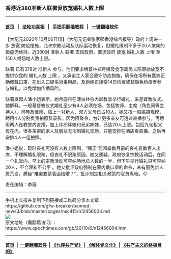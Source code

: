 ### 香港近380准新人联署促放宽婚礼人数上限
------------------------

#### [首页](https://github.com/gfw-breaker/banned-news3/blob/master/README.md) &nbsp;&nbsp;|&nbsp;&nbsp; [法轮功真相](https://github.com/begood0513/basic/blob/master/README.md)  &nbsp;&nbsp;|&nbsp;&nbsp; [手把手翻墙教程](https://github.com/gfw-breaker/guides/wiki)  &nbsp;&nbsp;|&nbsp;&nbsp; [一键翻墙软件](https://github.com/gfw-breaker/nogfw/blob/master/README.md)  



<div><p>
 【大纪元2020年10月06日讯】（大纪元记者张家熙香港综合报导）政府上周进一步
 <ok href="https://www.epochtimes.com/gb/tag/%E6%94%BE%E5%AE%BD.html">
  放宽
 </ok>
 防疫措施，允许宗教活动及队际运动恢复，但婚礼限制不多于20人聚集的措施仍维持。近380对
 <ok href="https://www.epochtimes.com/gb/tag/%E5%87%86%E6%96%B0%E4%BA%BA.html">
  准新人
 </ok>
 <ok href="https://www.epochtimes.com/gb/tag/%E8%81%94%E7%BD%B2.html">
  联署
 </ok>
 去信政府，要求政府
 <ok href="https://www.epochtimes.com/gb/tag/%E6%94%BE%E5%AE%BD.html">
  放宽
 </ok>
 <ok href="https://www.epochtimes.com/gb/tag/%E5%A9%9A%E7%A4%BC%E4%BA%BA%E6%95%B0.html">
  婚礼人数
 </ok>
 <ok href="https://www.epochtimes.com/gb/tag/%E4%B8%8A%E9%99%90.html">
  上限
 </ok>
 至150人或场地人数上限。
</p>
<p>
 <ok href="https://www.epochtimes.com/gb/tag/%E8%81%94%E7%BD%B2.html">
  联署
 </ok>
 已有378对
 <ok href="https://www.epochtimes.com/gb/tag/%E5%87%86%E6%96%B0%E4%BA%BA.html">
  准新人
 </ok>
 参与，他们要求特首林郑月娥及食卫局局长陈肇始放宽不提供饮食的
 <ok href="https://www.epochtimes.com/gb/tag/%E5%A9%9A%E7%A4%BC%E4%BA%BA%E6%95%B0.html">
  婚礼人数
 </ok>
 <ok href="https://www.epochtimes.com/gb/tag/%E4%B8%8A%E9%99%90.html">
  上限
 </ok>
 。又承诺主人家会遵守防疫措施，确保在场所有嘉宾正确佩戴口罩、在出入口提供消毒用品，及拒绝正接受14日检疫或获豁免检疫者参与婚礼，以免增加传播风险。
</p>
<p>
 联署发起人潘小姐表示，她月底将在薄扶林伯大尼教堂举行婚礼，采基督教仪式。她解释，一般基督教仪式婚礼至少有4人必须在场，包括牧师、主席（角色同等主持人）、司琴及律师，加上一对新人、双方父母已占10人。她又按一般婚摄规模，聘用4人分别负责拍照及录影。因为限聚令，为让更多亲友可透过直播参与，再聘用两人在教堂内直播，加上伴郎伴娘和兄弟姊妹，已达20人上限。包括九旬祖父母在内，很多亲密的家人及朋友无法到婚礼现场，只能安排在酒店看直播，之后再安排4人一组拍照。
</p>
<p>
 潘小姐说，现时丧礼可没有人数上限制，“赌王”何鸿燊数月前的丧礼有数百人出席，不理解婚礼限聚，但丧礼不限聚原因。她又质疑，政府恢复宗教活动后，在同一个礼堂内，早上的宗教活动可容纳场地总人数的一半，但下午举行婚礼只可容纳20人，不合理和不公平 。她又批评政府强制在室内戴口罩的命令，未有豁免新人属荒谬，质疑“难道要蒙着面结婚？”，批评制定相关政策的官员离地。◇
</p>
<p>
 责任编辑：李薇
</p>
</div>
<hr/>
手机上长按并复制下列链接或二维码分享本文章：<br/>
https://github.com/gfw-breaker/banned-news3/blob/master/pages/nsc415/n12456004.md <br/>
<a href='https://github.com/gfw-breaker/banned-news3/blob/master/pages/nsc415/n12456004.md'><img src='https://github.com/gfw-breaker/banned-news3/blob/master/pages/nsc415/n12456004.md.png'/></a> <br/>
原文地址（需翻墙访问）：https://www.epochtimes.com/gb/20/10/6/n12456004.htm


------------------------
#### [首页](https://github.com/gfw-breaker/banned-news3/blob/master/README.md) &nbsp;|&nbsp; [一键翻墙软件](https://github.com/gfw-breaker/nogfw/blob/master/README.md) &nbsp;| [《九评共产党》](https://github.com/gfw-breaker/9ping.md/blob/master/README.md#九评之一评共产党是什么) | [《解体党文化》](https://github.com/gfw-breaker/jtdwh.md/blob/master/README.md) | [《共产主义的终极目的》](https://github.com/gfw-breaker/gczydzjmd.md/blob/master/README.md)


<img src='http://gfw-breaker.win/banned-news3/pages/nsc415/n12456004.md' width='0px' height='0px'/>